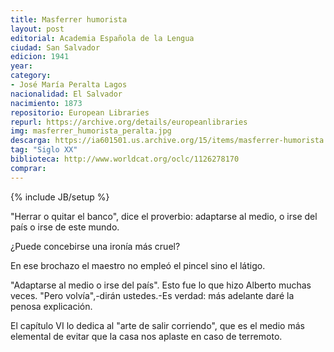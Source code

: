 ```yaml
---
title: Masferrer humorista
layout: post
editorial: Academia Española de la Lengua
ciudad: San Salvador
edicion: 1941
year: 
category:
- José María Peralta Lagos
nacionalidad: El Salvador
nacimiento: 1873
repositorio: European Libraries
repurl: https://archive.org/details/europeanlibraries
img: masferrer_humorista_peralta.jpg
descarga: https://ia601501.us.archive.org/15/items/masferrer-humorista.-jose-maria-peralta-lagos_202010/Masferrer%20Humorista.%20Jos%C3%A9%20Mar%C3%ADa%20Peralta%20Lagos.pdf
tag: "Siglo XX"
biblioteca: http://www.worldcat.org/oclc/1126278170
comprar: 
---
```

{% include JB/setup %}

"Herrar o quitar el banco", dice el proverbio: adaptarse al medio, o irse del país o irse de este mundo.

¿Puede concebirse una ironía más cruel?
 
En ese brochazo el maestro no empleó el pincel sino el látigo.

"Adaptarse al medio o irse del país". Esto fue lo que hizo Alberto muchas veces. "Pero volvía",-dirán ustedes.-Es verdad: más adelante daré la penosa explicación.
 
El capítulo VI lo dedica al "arte de salir corriendo", que es el medio más elemental de evitar que la casa nos aplaste en caso de terremoto.
